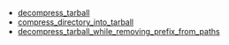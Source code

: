 - [decompress_tarball](decompress_tarball/README.md)
- [compress_directory_into_tarball](compress_directory_into_tarball/README.md)
- [decompress_tarball_while_removing_prefix_from_paths](decompress_tarball_while_removing_prefix_from_paths/README.md)
